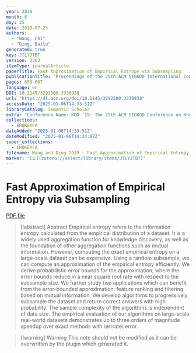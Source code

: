 ```yaml
---
year: 2019
month: 6
day: 25
date: 2019-07-25
authors:
  - "Wang, Chi"
  - "Ding, Bailu"
generated: true
key: JTLYJTBT
version: 2263
itemType: journalArticle
paperTitle: Fast Approximation of Empirical Entropy via Subsampling
publicationTitle: "Proceedings of the 25th ACM SIGKDD International Conference on Knowledge Discovery & Data Mining"
pages: 658-667
language: en
DOI: 10.1145/3292500.3330938
url: "https://dl.acm.org/doi/10.1145/3292500.3330938"
accessDate: "2025-01-06T14:33:51Z"
libraryCatalog: Semantic Scholar
extra: "Conference Name: KDD '19: The 25th ACM SIGKDD Conference on Knowledge Discovery and Data Mining ISBN: 9781450362016 Place: Anchorage AK USA Publisher: ACM"
collections:
  - ERQKEKFA
dateAdded: "2025-01-06T14:33:51Z"
dateModified: "2025-01-06T14:34:07Z"
super_collections:
  - ERQKEKFA
filename: Wang and Ding 2019 - Fast Approximation of Empirical Entropy via Subsampling.pdf
marker: "[🇿](zotero://select/library/items/JTLYJTBT)"
---
```

# Fast Approximation of Empirical Entropy via Subsampling

[PDF file](/Papers/PDFs/Wang%20and%20Ding%202019%20-%20Fast%20Approximation%20of%20Empirical%20Entropy%20via%20Subsampling.pdf)

> [!abstract] Abstract
> Empirical entropy refers to the information entropy calculated from the empirical distribution of a dataset. It is a widely used aggregation function for knowledge discovery, as well as the foundation of other aggregation functions such as mutual information. However, computing the exact empirical entropy on a large-scale dataset can be expensive. Using a random subsample, we can compute an approximation of the empirical entropy efficiently. We derive probabilistic error bounds for the approximation, where the error bounds reduce in a near square root rate with respect to the subsample size. We further study two applications which can benefit from the error-bounded approximation: feature ranking and filtering based on mutual information. We develop algorithms to progressively subsample the dataset and return correct answers with high probability. The sample complexity of the algorithms is independent of data size. The empirical evaluation of our algorithms on large-scale real-world datasets demonstrates up to three orders of magnitude speedup over exact methods with \errrate\ error.

>[!warning] Warning
> This note should not be modified as it can be overwritten by the plugin which generated it.


